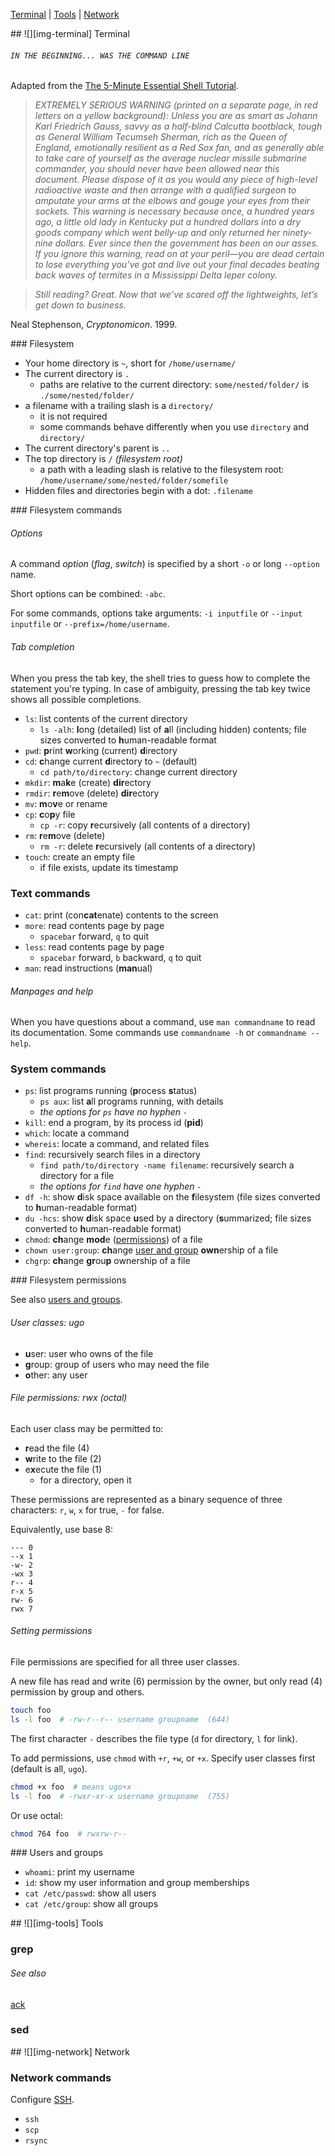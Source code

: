 [Terminal][anchor-terminal] | [Tools][anchor-tools] | [Network][anchor-network]

[anchor-terminal]: #wiki-terminal
[anchor-tools]: #wiki-tools
[anchor-network]: #wiki-network

<a id="terminal"/>
## ![][img-terminal] Terminal

###### `IN THE BEGINNING... WAS THE COMMAND LINE`

Adapted from the [The 5-Minute Essential Shell Tutorial][link-five-minute-essential-shell-tutorial].

> _EXTREMELY SERIOUS WARNING (printed on a separate page, in red letters on a yellow background): Unless you are as smart as Johann Karl Friedrich Gauss, savvy as a half-blind Calcutta bootblack, tough as General William Tecumseh Sherman, rich as the Queen of England, emotionally resilient as a Red Sox fan, and as generally able to take care of yourself as the average nuclear missile submarine commander, you should never have been allowed near this document. Please dispose of it as you would any piece of high-level radioactive waste and then arrange with a qualified surgeon to amputate your arms at the elbows and gouge your eyes from their sockets. This warning is necessary because once, a hundred years ago, a little old lady in Kentucky put a hundred dollars into a dry goods company which went belly-up and only returned her ninety-nine dollars. Ever since then the government has been on our asses. If you ignore this warning, read on at your peril—you are dead certain to lose everything you’ve got and live out your final decades beating back waves of termites in a Mississippi Delta leper colony._

> _Still reading? Great. Now that we’ve scared off the lightweights, let’s get down to business._

Neal Stephenson, _Cryptonomicon_. 1999.

<a id="filesystem"/>
### Filesystem

* Your home directory is `~`, short for `/home/username/`
* The current directory is `.`
    * paths are relative to the current directory: `some/nested/folder/` is `./some/nested/folder/`
* a filename with a trailing slash is a `directory/`
    * it is not required
    * some commands behave differently when you use `directory` and `directory/`
* The current directory's parent is `..`
* The top directory is `/` _(filesystem root)_
    * a path with a leading slash is relative to the filesystem root: `/home/username/some/nested/folder/somefile`
* Hidden files and directories begin with a dot: `.filename`

<a id="filesystem-commands"/>
### Filesystem commands

###### Options
A command _option_ (_flag_, _switch_) is specified by a short `-o` or long `--option` name.

Short options can be combined: `-abc`.  

For some commands, options take arguments: `-i inputfile` or `--input inputfile` or `--prefix=/home/username`.

###### Tab completion
When you press the tab key, the shell tries to guess how to complete the statement you're typing.  In case of ambiguity, pressing the tab key twice shows all possible completions.

* `ls`: list contents of the current directory
    * `ls -alh`: **l**ong (detailed) list of **a**ll (including hidden) contents; file sizes converted to **h**uman-readable format
* `pwd`: **p**rint **w**orking (current) **d**irectory
* `cd`: **c**hange current **d**irectory to `~` (default)
    * `cd path/to/directory`: change current directory
* `mkdir`: **m**a**k**e (create) **dir**ectory
* `rmdir`: **r**e**m**ove (delete) **dir**ectory
* `mv`: **m**o**v**e or rename
* `cp`: **c**o**p**y file
    * `cp -r`: copy **r**ecursively (all contents of a directory)
* `rm`: **r**e**m**ove (delete)
    * `rm -r`: delete **r**ecursively (all contents of a directory)
* `touch`: create an empty file
    * if file exists, update its timestamp

### Text commands

* `cat`: print (con**cat**enate) contents to the screen
* `more`: read contents page by page
    * `spacebar` forward, `q` to quit
* `less`: read contents page by page
    * `spacebar` forward, `b` backward, `q` to quit
* `man`: read instructions (**man**ual)

###### Manpages and help
When you have questions about a command, use `man commandname` to read its documentation.  Some commands use `commandname -h` or `commandname --help`.

### System commands

* `ps`: list programs running (**p**rocess **s**tatus)
    * `ps aux`: list **a**ll programs running, with details
    * _the options for `ps` have no hyphen `-`_
* `kill`: end a program, by its process id (**pid**)
* `which`: locate a command
* `whereis`: locate a command, and related files
* `find`: recursively search files in a directory
    * `find path/to/directory -name filename`: recursively search a directory for a file
    * _the options for `find` have one hyphen `-`_
* `df -h`: show **d**isk space available on the **f**ilesystem (file sizes converted to **h**uman-readable format)
* `du -hcs`: show **d**isk space **u**sed by a directory (**s**ummarized; file sizes converted to **h**uman-readable format)
* `chmod`: **ch**ange **mod**e ([permissions][anchor-filesystem-permissions]) of a file
* `chown user:group`: **ch**ange [user and group][anchor-users-and-groups] **own**ership of a file
* `chgrp`: **ch**ange **gr**ou**p** ownership of a file

<a id="filesystem-permissions"/>
### Filesystem permissions

See also [users and groups][anchor-users-and-groups].  

###### User classes: ugo

* **u**ser: user who owns of the file
* **g**roup: group of users who may need the file
* **o**ther: any user  

###### File permissions: rwx (octal)

Each user class may be permitted to:

* **r**ead the file (4)
* **w**rite to the file (2) 
* e**x**ecute the file (1)
    * for a directory, open it  

These permissions are represented as a binary sequence of three characters: `r`, `w`, `x` for true, `-` for false.

Equivalently, use base 8:

````text
--- 0
--x 1
-w- 2
-wx 3
r-- 4
r-x 5
rw- 6
rwx 7
````

###### Setting permissions

File permissions are specified for all three user classes.

A new file has read and write (6) permission by the owner, but only read (4) permission by group and others.

````sh
touch foo
ls -l foo  # -rw-r--r-- username groupname  (644)
````

The first character `-` describes the file type (`d` for directory, `l` for link).

To add permissions, use `chmod` with `+r`, `+w`, or `+x`.  Specify user classes first (default is all, `ugo`).

````sh
chmod +x foo  # means ugo+x
ls -l foo  # -rwxr-xr-x username groupname  (755)
````

Or use octal:

````sh
chmod 764 foo  # rwxrw-r--
````





<a id="users-and-groups"/>
### Users and groups

* `whoami`: print my username
* `id`: show my user information and group memberships
* `cat /etc/passwd`: show all users
* `cat /etc/group`: show all groups

<a id="tools"/>
## ![][img-tools] Tools

### grep

###### See also
[ack][link-ack]

### sed

<a id="network"/>
## ![][img-network] Network

### Network commands

Configure [SSH][anchor-ssh].

* `ssh`
* `scp`
* `rsync`


[anchor-filesystem-permissions]: #wiki-filesystem-permissions
[anchor-ssh]: Security#wiki-ssh
[anchor-users-and-groups]: #wiki-users-and-groups

[img-terminal]: image/gnome-terminal.png "Terminal"
[img-tools]: image/gconfeditor.png "Tools"
[img-network]: image/folder-remote.png "Network"

[link-ack]: http://betterthangrep.com/
[link-epiphyte-corp]: http://www.euskalnet.net/larraorma/crypto/slide28.html
[link-five-minute-essential-shell-tutorial]: http://community.linuxmint.com/tutorial/view/100
[link-in-the-beginning]: http://en.wikipedia.org/wiki/In_the_Beginning..._Was_the_Command_Line